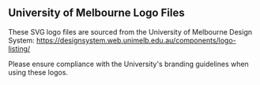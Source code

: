 ## University of Melbourne Logo Files

These SVG logo files are sourced from the University of Melbourne Design System:
https://designsystem.web.unimelb.edu.au/components/logo-listing/

Please ensure compliance with the University's branding guidelines when using these logos.